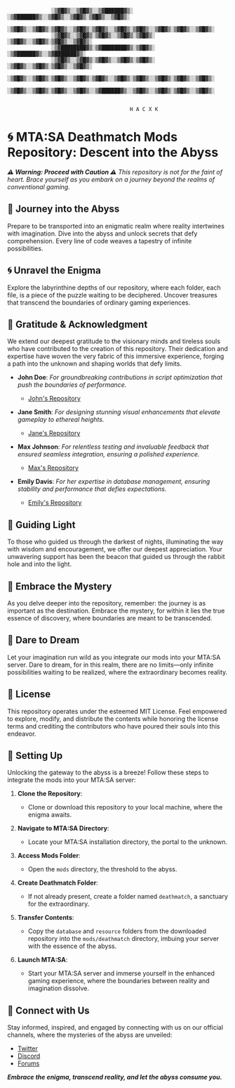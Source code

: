                   ░▒▓█▓▒░░▒▓█▓▒░░▒▓██████▓▒░ ░▒▓██████▓▒░░▒▓█▓▒░░▒▓█▓▒░▒▓█▓▒░░▒▓█▓▒░ 
                  ░▒▓█▓▒░░▒▓█▓▒░▒▓█▓▒░░▒▓█▓▒░▒▓█▓▒░░▒▓█▓▒░▒▓█▓▒░░▒▓█▓▒░▒▓█▓▒░░▒▓█▓▒░ 
                  ░▒▓█▓▒░░▒▓█▓▒░▒▓█▓▒░░▒▓█▓▒░▒▓█▓▒░      ░▒▓█▓▒░░▒▓█▓▒░▒▓█▓▒░░▒▓█▓▒░ 
                  ░▒▓████████▓▒░▒▓████████▓▒░▒▓█▓▒░       ░▒▓██████▓▒░░▒▓███████▓▒░  
                  ░▒▓█▓▒░░▒▓█▓▒░▒▓█▓▒░░▒▓█▓▒░▒▓█▓▒░      ░▒▓█▓▒░░▒▓█▓▒░▒▓█▓▒░░▒▓█▓▒░ 
                  ░▒▓█▓▒░░▒▓█▓▒░▒▓█▓▒░░▒▓█▓▒░▒▓█▓▒░░▒▓█▓▒░▒▓█▓▒░░▒▓█▓▒░▒▓█▓▒░░▒▓█▓▒░ 
                  ░▒▓█▓▒░░▒▓█▓▒░▒▓█▓▒░░▒▓█▓▒░░▒▓██████▓▒░░▒▓█▓▒░░▒▓█▓▒░▒▓█▓▒░░▒▓█▓▒░ 
                                                                   
                                                                   
                                           H A C X K
# 🌀 MTA:SA Deathmatch Mods Repository: Descent into the Abyss

_**⚠️ Warning: Proceed with Caution ⚠️**_
_This repository is not for the faint of heart. Brace yourself as you embark on a journey beyond the realms of conventional gaming._

## 🌌 Journey into the Abyss

Prepare to be transported into an enigmatic realm where reality intertwines with imagination. Dive into the abyss and unlock secrets that defy comprehension. Every line of code weaves a tapestry of infinite possibilities.

## 🌀 Unravel the Enigma

Explore the labyrinthine depths of our repository, where each folder, each file, is a piece of the puzzle waiting to be deciphered. Uncover treasures that transcend the boundaries of ordinary gaming experiences.

## 🙏 Gratitude & Acknowledgment

We extend our deepest gratitude to the visionary minds and tireless souls who have contributed to the creation of this repository. Their dedication and expertise have woven the very fabric of this immersive experience, forging a path into the unknown and shaping worlds that defy limits.

- **John Doe**: _For groundbreaking contributions in script optimization that push the boundaries of performance._
  - [John's Repository](https://github.com/johndoe)

- **Jane Smith**: _For designing stunning visual enhancements that elevate gameplay to ethereal heights._
  - [Jane's Repository](https://github.com/janesmith)

- **Max Johnson**: _For relentless testing and invaluable feedback that ensured seamless integration, ensuring a polished experience._
  - [Max's Repository](https://github.com/maxjohnson)

- **Emily Davis**: _For her expertise in database management, ensuring stability and performance that defies expectations._
  - [Emily's Repository](https://github.com/emilydavis)

## 🌟 Guiding Light

To those who guided us through the darkest of nights, illuminating the way with wisdom and encouragement, we offer our deepest appreciation. Your unwavering support has been the beacon that guided us through the rabbit hole and into the light.

## 🌌 Embrace the Mystery

As you delve deeper into the repository, remember: the journey is as important as the destination. Embrace the mystery, for within it lies the true essence of discovery, where boundaries are meant to be transcended.

## 🎩 Dare to Dream

Let your imagination run wild as you integrate our mods into your MTA:SA server. Dare to dream, for in this realm, there are no limits—only infinite possibilities waiting to be realized, where the extraordinary becomes reality.

## 📜 License

This repository operates under the esteemed MIT License. Feel empowered to explore, modify, and distribute the contents while honoring the license terms and crediting the contributors who have poured their souls into this endeavor.

## 🔧 Setting Up

Unlocking the gateway to the abyss is a breeze! Follow these steps to integrate the mods into your MTA:SA server:

1. **Clone the Repository**:
   - Clone or download this repository to your local machine, where the enigma awaits.

2. **Navigate to MTA:SA Directory**:
   - Locate your MTA:SA installation directory, the portal to the unknown.

3. **Access Mods Folder**:
   - Open the `mods` directory, the threshold to the abyss.

4. **Create Deathmatch Folder**:
   - If not already present, create a folder named `deathmatch`, a sanctuary for the extraordinary.

5. **Transfer Contents**:
   - Copy the `database` and `resource` folders from the downloaded repository into the `mods/deathmatch` directory, imbuing your server with the essence of the abyss.

6. **Launch MTA:SA**:
   - Start your MTA:SA server and immerse yourself in the enhanced gaming experience, where the boundaries between reality and imagination dissolve.

## 🔗 Connect with Us

Stay informed, inspired, and engaged by connecting with us on our official channels, where the mysteries of the abyss are unveiled:

- [Twitter](https://twitter.com/MTASAOfficial)
- [Discord](https://discord.com/MTASAOfficial)
- [Forums](https://forum.mtasa.com/)

_**Embrace the enigma, transcend reality, and let the abyss consume you.**_
